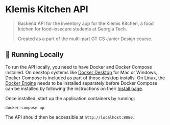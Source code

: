 # Klemis Kitchen API

> Backend API for the inventory app for the Klemis Kitchen,
> a food kitchen for food-insecure students at Georgia Tech.
>
> Created as a part of the multi-part GT CS Junior Design course.

## 🚀 Running Locally

To run the API locally, you need to have Docker and Docker Compose installed.
On desktop systems like
[Docker Desktop](https://www.docker.com/products/docker-desktop) for Mac or Windows,
Docker Compose is included as part of those desktop installs.
On Linux, the [Docker Engine](https://docs.docker.com/engine/install/#server)
needs to be installed separately before Docker Compose can be installed
by following the instructions on their [Install page](https://docs.docker.com/compose/install/).

Once installed, start up the application containers by running:

```
docker-compose up
```

The API should then be accessible at `http://localhost:8080`.
